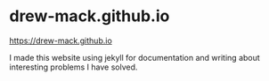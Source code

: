 # drew-mack.github.io

https://drew-mack.github.io

I made this website using jekyll for documentation and writing about interesting problems I have solved.
